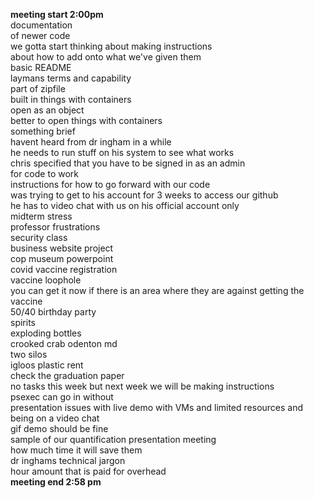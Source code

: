 **meeting start 2:00pm**        
documentation    
of newer code    
we gotta start thinking about making instructions    
about how to add onto what we've given them    
basic README     
laymans terms and capability    
part of zipfile    
built in things with containers   
open as an object   
better to open things with containers     
something brief     
havent heard from dr ingham in a while    
he needs to run stuff on his system to see what works    
chris specified that you have to be signed in as an admin     
for code to work     
instructions for how to go forward  with our code     
was trying to get to his account for 3 weeks to access our github    
he has to video chat with us on his official account only   
midterm stress    
professor frustrations     
security class      
business website project     
cop museum powerpoint    
covid vaccine registration    
vaccine loophole    
you can get it now if there is an area where they are against getting the vaccine    
50/40 birthday party     
spirits    
exploding bottles   
crooked crab odenton md         
two silos    
igloos plastic rent    
check the graduation paper    
no tasks this week but next week we will be making instructions     
psexec can go in without      
presentation issues with live demo with VMs and limited resources and being on a video chat   
gif demo should be fine     
sample of our 
quantification presentation meeting    
how much time it will save them    
dr inghams technical jargon    
hour amount that is paid for overhead     
**meeting end 2:58 pm**           